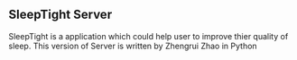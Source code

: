 ##  SleepTight Server
SleepTight is a application which could help user to improve thier quality of sleep.
This version of Server is written by Zhengrui Zhao in Python